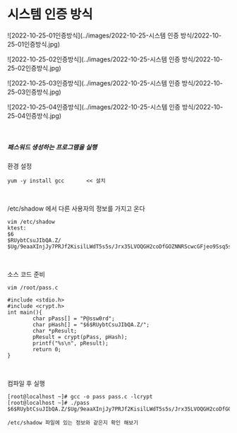 # 시스템 인증 방식

![2022-10-25-01인증방식](../images/2022-10-25-시스템 인증 방식/2022-10-25-01인증방식.jpg)

![2022-10-25-02인증방식](../images/2022-10-25-시스템 인증 방식/2022-10-25-02인증방식.jpg)

![2022-10-25-03인증방식](../images/2022-10-25-시스템 인증 방식/2022-10-25-03인증방식.jpg)

![2022-10-25-04인증방식](../images/2022-10-25-시스템 인증 방식/2022-10-25-04인증방식.jpg)

<br>

#####  패스워드 생성하는 프로그램을 실행

환경 설정

```
yum -y install gcc       << 설치
```

<br>

/etc/shadow 에서 다른 사용자의 정보를 가지고 온다 

```
vim /etc/shadow
ktest:
$6
$RUybtCsuJIbQA.Z/
$Ug/9eaaXInjJy7PRJf2KisilLWdT5s5s/Jrx35LVOQGH2coDfGOZNNRScwcGFjeo9Ssq5snWcsqgZFJUum1Ja0:19183:0:99999:7:::
```

<br>

소스 코드 준비

```
vim /root/pass.c

#include <stdio.h>
#include <crypt.h>
int main(){
        char pPass[] = "P@ssw0rd";
        char pHash[] = "$6$RUybtCsuJIbQA.Z/";
        char *pResult;
        pResult = crypt(pPass, pHash);
        printf("%s\n", pResult);
        return 0;
}

```

<br>

컴파일 후 실행 

```
[root@localhost ~]# gcc -o pass pass.c -lcrypt
[root@localhost ~]# ./pass
$6$RUybtCsuJIbQA.Z/$Ug/9eaaXInjJy7PRJf2KisilLWdT5s5s/Jrx35LVOQGH2coDfGOZNNRScwcGFjeo9Ssq5snWcsqgZFJUum1Ja0

/etc/shadow 파일에 있는 정보와 같은지 확인 해보기
```

<br>

